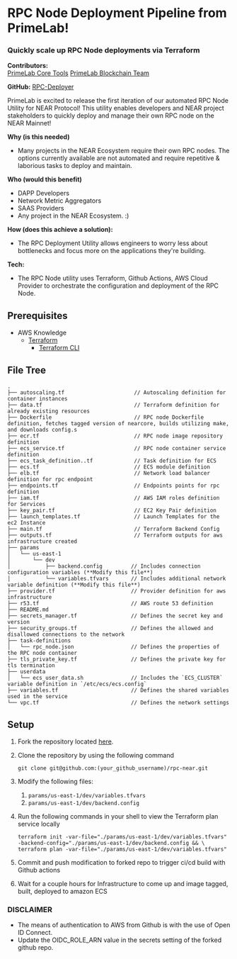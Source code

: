 # RPC Node Deployment Pipeline from PrimeLab!

### Quickly scale up RPC Node deployments via Terraform
 
 
**Contributors:**  
[PrimeLab Core Tools](https://primelab.io/)
[PrimeLab Blockchain Team](https://primelab.io/)

**GitHub:**  [RPC-Deployer](https://github.com/NearPrime/rpc-near)

PrimeLab is excited to release the first iteration of our automated RPC Node Utility for NEAR Protocol! This utility enables developers and NEAR project stakeholders to quickly deploy and manage their own RPC node on the NEAR Mainnet!

**Why (is this needed)**

-   Many projects in the NEAR Ecosystem require their own RPC nodes. The options currently available are not automated and require repetitive & laborious tasks to deploy and maintain.

**Who (would this benefit)**

-   DAPP Developers
-   Network Metric Aggregators
-   SAAS Providers 
-   Any project in the NEAR Ecosystem. :)

**How (does this achieve a solution):**

- The RPC Deployment Utility allows engineers to worry less about bottlenecks and focus more on the applications they're building. 

**Tech:**
- The RPC Node utility uses Terraform, Github Actions, AWS Cloud Provider to orchestrate the configuration and deployment of the RPC Node.     

## Prerequisites

- AWS Knowledge
    - [Terraform](https://www.terraform.io/)
        - [Terraform CLI](https://www.terraform.io/cli)

## File Tree

```
.
├── autoscaling.tf                      // Autoscaling definition for container instances
├── data.tf                             // Terraform definition for already existing resources
├── Dockerfile                          // RPC node Dockerfile definition, fetches tagged version of nearcore, builds utilizing make, and downloads config.s
├── ecr.tf                              // RPC node image repository definition
├── ecs_service.tf                      // RPC node container service definition
├── ecs_task_definition..tf             // Task definition for ECS 
├── ecs.tf                              // ECS module definition
├── elb.tf                              // Network load balancer definition for rpc endpoint
├── endpoints.tf                        // Endpoints points for rpc definition
├── iam.tf                              // AWS IAM roles definition for Services
├── key_pair.tf                         // EC2 Key Pair definition
├── launch_templates.tf                 // Launch Templates for the ec2 Instance
├── main.tf                             // Terraform Backend Config
├── outputs.tf                          // Terraform outputs for aws infrastructure created 
├── params
│   └── us-east-1
│       └── dev
│           ├── backend.config         // Includes connection configuration variables (**Modify this file**)
│           └── variables.tfvars       // Includes additional network variable definition (**Modify this file**)
├── provider.tf                        // Provider definition for aws infrastructure 
├── r53.tf                             // AWS route 53 definition
├── README.md
├── secrets_manager.tf                 // Defines the secret key and version
├── security_groups.tf                 // Defines the allowed and disallowed connections to the network
├── task-definitions
│   └── rpc_node.json                  // Defines the properties of the RPC node container
├── tls_private_key.tf                 // Defines the private key for tls termination
├── userdata
│   └── ecs_user_data.sh               // Includes the `ECS_CLUSTER` variable definition in `/etc/ecs/ecs.config`
├── variables.tf                       // Defines the shared variables used in the service
└── vpc.tf                             // Defines the network settings
```

## Setup

1. Fork the repository located [here](https://github.com/NearPrime/rpc-near).
2. Clone the repository by using the following command
    
    ```
    git clone git@github.com:(your_github_username)/rpc-near.git
    ```
    
3. Modify the following files:
    1. `params/us-east-1/dev/variables.tfvars`
    2. `params/us-east-1/dev/backend.config`

4. Run the following commands in your shell to view the Terraform plan service locally
    
    ```
    terraform init -var-file="./params/us-east-1/dev/variables.tfvars" -backend-config="./params/us-east-1/dev/backend.config && \
    terraform plan -var-file="./params/us-east-1/dev/variables.tfvars"    
    ```

5. Commit and push modification to forked repo to trigger ci/cd build with Github actions

6. Wait for a couple hours for Infrastructure to come up and image tagged, built, deployed to amazon ECS

<h3> DISCLAIMER </h3>

-   The means of authentication to AWS from Github is with the use of Open ID Connect.
-   Update the OIDC_ROLE_ARN value in the secrets setting of the forked github repo.